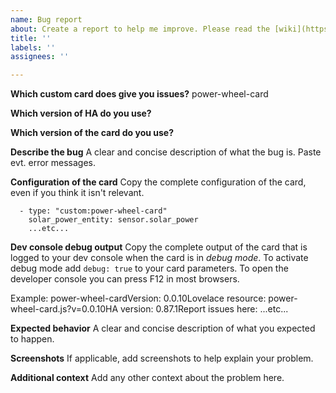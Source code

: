 ```yaml
---
name: Bug report
about: Create a report to help me improve. Please read the [wiki](https://github.com/gurbyz/custom-cards-lovelace/wiki/Before-submitting-an-issue-report) first.
title: ''
labels: ''
assignees: ''

---
```


**Which custom card does give you issues?**
power-wheel-card

**Which version of HA do you use?**

**Which version of the card do you use?**

**Describe the bug**
A clear and concise description of what the bug is. Paste evt. error messages.

**Configuration of the card**
Copy the complete configuration of the card, even if you think it isn't relevant.
```
  - type: "custom:power-wheel-card"
    solar_power_entity: sensor.solar_power
    ...etc...
```

**Dev console debug output**
Copy the complete output of the card that is logged to your dev console when the card is in *debug mode*.
To activate debug mode add `debug: true` to your card parameters. To open the developer console you can press F12 in most browsers.

Example: power-wheel-cardVersion: 0.0.10Lovelace resource: power-wheel-card.js?v=0.0.10HA version: 0.87.1Report issues here: ...etc...

**Expected behavior**
A clear and concise description of what you expected to happen.

**Screenshots**
If applicable, add screenshots to help explain your problem.

**Additional context**
Add any other context about the problem here.

